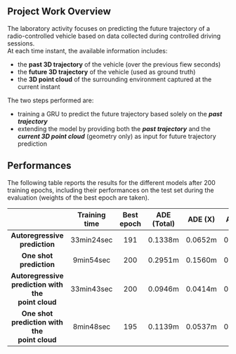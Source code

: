 ## Project Work Overview
The laboratory activity focuses on predicting the future trajectory of a radio-controlled vehicle based on data collected during controlled driving sessions.<br>
At each time instant, the available information includes:
- the **past 3D trajectory** of the vehicle (over the previous fiew seconds)
- the **future 3D trajectory** of the vehicle (used as ground truth)
- the **3D point cloud** of the surrounding environment captured at the current instant

The two steps performed are:
- training a GRU to predict the future trajectory based solely on the ***past trajectory***
- extending the model by providing both the ***past trajectory*** and the ***current 3D point cloud*** (geometry only) as input for future trajectory prediction

## Performances
The following table reports the results for the different models after 200 training epochs, including their performances on the test set during the evaluation (weights of the best epoch are taken).

|                                                              | Training time | Best epoch | ADE (Total) | ADE (X) | ADE (Z) | FDE (Total) | FDE (X) | FDE (Z) |
|:------------------------------------------------------------:|:-------------:|:----------:|:-----------:|:-------:|:-------:|:-----------:|:-------:|:-------:|
| **Autoregressive <br> prediction**                           |   33min24sec  |    191     |   0.1338m   | 0.0652m | 0.1019m |   0.2489m   | 0.1429m | 0.1707m |
| **One shot <br> prediction**                                 |   9min54sec   |    200     |   0.2951m   | 0.1560m | 0.2149m |   0.6531m   | 0.4155m | 0.4182m |
| **Autoregressive <br> prediction with the <br> point cloud** |   33min43sec  |    200     |   0.0946m   | 0.0414m | 0.0754m |   0.1601m   | 0.0872m | 0.1150m |
| **One shot <br> prediction with the <br> point cloud**       |   8min48sec   |    195     |   0.1139m   | 0.0537m | 0.0880m |   0.2049m   | 0.1184m | 0.1410m |
